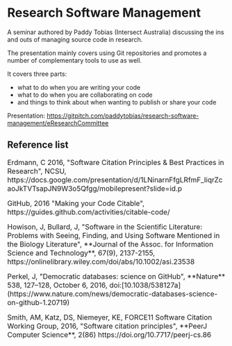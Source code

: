 # Research Software Management

A seminar authored by Paddy Tobias (Intersect Australia) discussing the ins and outs of managing source code in research.

The presentation mainly covers using Git repositories and promotes a number of complementary tools to use as well.

It covers three parts:
* what to do when you are writing your code
* what to do when you are collaborating on code
* and things to think about when wanting to publish or share your code


Presentation: https://gitpitch.com/paddytobias/research-software-management/eResearchCommittee


## Reference list

<p><font size="3">Erdmann, C 2016,  "Software Citation Principles & Best Practices in Research", NCSU, https://docs.google.com/presentation/d/1LNinarnFfgLRfmF_IiqrZcaoJkTVTsapJN9W3o5Qfgg/mobilepresent?slide=id.p</font></p>

<p><font size="3">GitHub, 2016 "Making your Code Citable", https://guides.github.com/activities/citable-code/</font></p>

<p><font size="3">Howison, J, Bullard, J, "Software in the Scientific Literature: Problems with Seeing, Finding, and Using Software Mentioned in the Biology Literature", **Journal of the Assoc. for Information Science and Technology**, 67(9), 2137-2155, https://onlinelibrary.wiley.com/doi/abs/10.1002/asi.23538</font></p>

<p><font size="3">Perkel, J, "Democratic databases: science on GitHub", **Nature** 538, 127–128, October 6, 2016, doi:[10.1038/538127a](https://www.nature.com/news/democratic-databases-science-on-github-1.20719)</font></p>

<p><font size="3">Smith, AM, Katz, DS, Niemeyer, KE, FORCE11 Software Citation Working Group, 2016,  "Software citation principles", **PeerJ Computer Science**, 2(86) https://doi.org/10.7717/peerj-cs.86</font></p>



